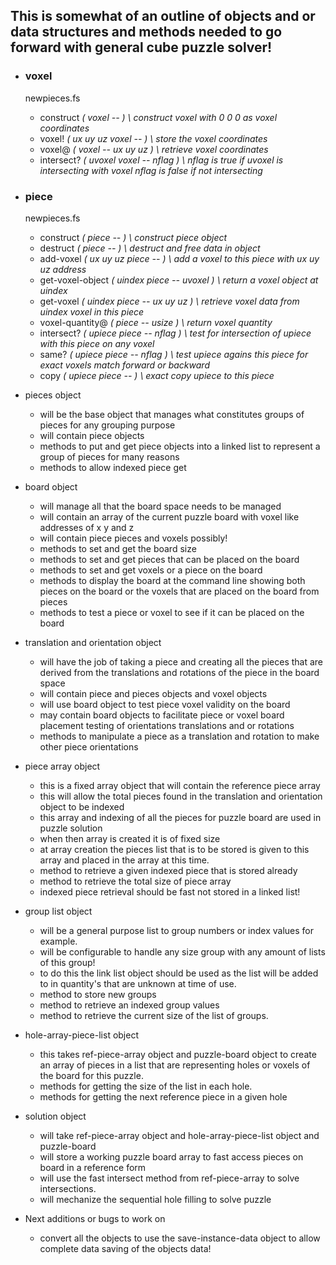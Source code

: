 ## This is somewhat of an outline of objects and or data structures and methods needed to go forward with general cube puzzle solver!

* ### voxel
  newpieces.fs
  * construct _( voxel -- ) \ construct voxel with 0 0 0 as voxel coordinates_
  * voxel! _( ux uy uz voxel -- ) \ store the voxel coordinates_
  * voxel@ _( voxel -- ux uy uz ) \ retrieve voxel coordinates_
  * intersect? _( uvoxel voxel -- nflag ) \ nflag is true if uvoxel is intersecting with voxel nflag is false if not intersecting_

* ### piece
  newpieces.fs
  * construct _( piece -- ) \ construct piece object_
  * destruct _( piece -- ) \ destruct and free data in object_
  * add-voxel _( ux uy uz piece -- ) \ add a voxel to this piece with ux uy uz address_
  * get-voxel-object _( uindex piece -- uvoxel ) \ return a voxel object at uindex_
  * get-voxel _( uindex piece -- ux uy uz ) \ retrieve voxel data from uindex voxel in this piece_
  * voxel-quantity@ _( piece -- usize ) \ return voxel quantity_
  * intersect? _( upiece piece -- nflag ) \ test for intersection of upiece with this piece on any voxel_
  * same? _( upiece piece -- nflag ) \ test upiece agains this piece for exact voxels match forward or backward_
  * copy _( upiece piece -- ) \ exact copy upiece to this piece_

* pieces object
  * will be the base object that manages what constitutes groups of pieces for any grouping purpose
  * will contain piece objects
  * methods to put and get piece objects into a linked list to represent a group of pieces for many reasons
  * methods to allow indexed piece get

* board object
  * will manage all that the board space needs to be managed
  * will contain an array of the current puzzle board with voxel like addresses of x y and z
  * will contain piece pieces and voxels possibly!
  * methods to set and get the board size
  * methods to set and get pieces that can be placed on the board
  * methods to set and get voxels or a piece on the board
  * methods to display the board at the command line showing both pieces on the board or the voxels that are placed on the board from pieces
  * methods to test a piece or voxel to see if it can be placed on the board

* translation and orientation object
  * will have the job of taking a piece and creating all the pieces that are derived from the translations and rotations of the piece in the board space
  * will contain piece and pieces objects and voxel objects
  * will use board object to test piece voxel validity on the board
  * may contain board objects to facilitate piece or voxel board placement testing of orientations translations and or rotations
  * methods to manipulate a piece as a translation and rotation to make other piece orientations

* piece array object
  * this is a fixed array object that will contain the reference piece array
  * this will allow the total pieces found in the translation and orientation object to be indexed
  * this array and indexing of all the pieces for puzzle board are used in puzzle solution
  * when then array is created it is of fixed size
  * at array creation the pieces list that is to be stored is given to this array and placed in the array at this time.
  * method to retrieve a given indexed piece that is stored already
  * method to retrieve the total size of piece array
  * indexed piece retrieval should be fast not stored in a linked list!

* group list object
  * will be a general purpose list to group numbers or index values for example.
  * will be configurable to handle any size group with any amount of lists of this group!
  * to do this the link list object should be used as the list will be added to in quantity's that are unknown at time of use.
  * method to store new groups
  * method to retrieve an indexed group values
  * method to retrieve the current size of the list of groups.

* hole-array-piece-list object
  * this takes ref-piece-array object and puzzle-board object to create an array of pieces in a list that are representing holes or voxels of the board for this puzzle.
  * methods for getting the size of the list in each hole.
  * methods for getting the next reference piece in a given hole

* solution object
  * will take ref-piece-array object and hole-array-piece-list object and puzzle-board
  * will store a working puzzle board array to fast access pieces on board in a reference form
  * will use the fast intersect method from ref-piece-array to solve intersections.
  * will mechanize the sequential hole filling to solve puzzle

* Next additions or bugs to work on
  * convert all the objects to use the save-instance-data object to allow complete data saving of the objects data!
